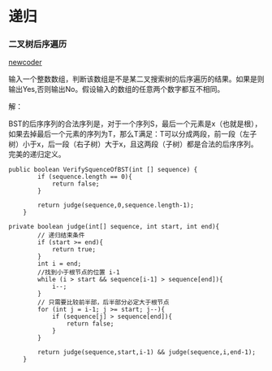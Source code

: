 # 递归

### 二叉树后序遍历

[newcoder]([https://www.nowcoder.com/practice/a861533d45854474ac791d90e447bafd?tpId=13&tqId=11176&tPage=2&rp=2&ru=/ta/coding-interviews&qru=/ta/coding-interviews/question-ranking](https://www.nowcoder.com/practice/a861533d45854474ac791d90e447bafd?tpId=13&tqId=11176&tPage=2&rp=2&ru=/ta/coding-interviews&qru=/ta/coding-interviews/question-ranking))

输入一个整数数组，判断该数组是不是某二叉搜索树的后序遍历的结果。如果是则输出Yes,否则输出No。假设输入的数组的任意两个数字都互不相同。

解：

BST的后序序列的合法序列是，对于一个序列S，最后一个元素是x（也就是根），如果去掉最后一个元素的序列为T，那么T满足：T可以分成两段，前一段（左子树）小于x，后一段（右子树）大于x，且这两段（子树）都是合法的后序序列。完美的递归定义。

```
public boolean VerifySquenceOfBST(int [] sequence) {
        if (sequence.length == 0){
            return false;
        }

        return judge(sequence,0,sequence.length-1);
    }

private boolean judge(int[] sequence, int start, int end){
        // 递归结束条件
        if (start >= end){
            return true;
        }
        int i = end;
        //找到小于根节点的位置 i-1
        while (i > start && sequence[i-1] > sequence[end]){
            i--;
        }
		// 只需要比较前半部，后半部分必定大于根节点
        for (int j = i-1; j >= start; j--){
            if (sequence[j] > sequence[end]){
                return false;
            }
        }

        return judge(sequence,start,i-1) && judge(sequence,i,end-1);
    }
```



